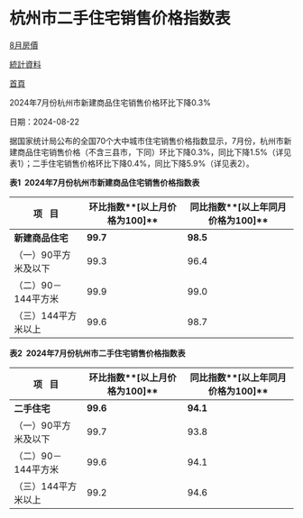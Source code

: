 # 杭州市二手住宅销售价格指数表



[8月房價](http://zjzd.stats.gov.cn/hz/zwgk/xxgkml/dcsj_315_1_1/sjfb/202409/t20240903_111670.shtml)

[統計資料](http://zjzd.stats.gov.cn/hz/zwgk/xxgkml/dcsj_315_1_1/sjfb/)

[首頁](http://zjzd.stats.gov.cn/hz/)





2024年7月份杭州市新建商品住宅销售价格环比下降0.3%

日期：2024-08-22

据国家统计局公布的全国70个大中城市住宅销售价格指数显示，7月份，杭州市新建商品住宅销售价格（不含三县市，下同）环比下降0.3%，同比下降1.5%（详见表1）；二手住宅销售价格环比下降0.4%，同比下降5.9%（详见表2）。

**表1  2024年****7****月份杭州市新建商品住宅销售价格指数表**

| **项   目**    | **环比指数****[以上月价格为100]** | **同比指数****[以上年同月价格为100]** |
| ------------ | ----------------------- | ------------------------- |
| **新建商品住宅**   | **99.7**                | **98.5**                  |
| （一）90平方米及以下  | 99.3                    | 96.4                      |
| （二）90－144平方米 | 99.9                    | 99.0                      |
| （三）144平方米以上  | 99.6                    | 98.7                      |

**表2  2024年****7****月份杭州市二手住宅销售价格指数表**

| **项   目**    | **环比指数****[以上月价格为100]** | **同比指数****[以上年同月价格为100]** |
| ------------ | ----------------------- | ------------------------- |
| **二手住宅**     | **99.6**                | **94.1**                  |
| （一）90平方米及以下  | 99.7                    | 93.8                      |
| （二）90－144平方米 | 99.6                    | 94.1                      |
| （三）144平方米以上  | 99.2                    | 94.6                      |
